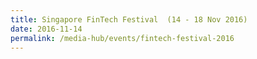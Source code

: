 ```yaml
---
title: Singapore FinTech Festival  (14 - 18 Nov 2016)
date: 2016-11-14
permalink: /media-hub/events/fintech-festival-2016
---
```

